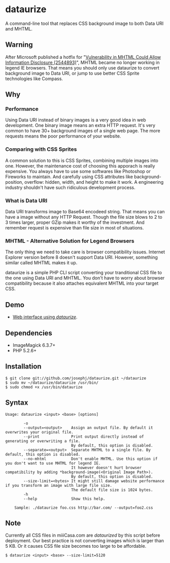 # dataurize

A command-line tool that replaces CSS background image to both Data URI and MHTML.

## Warning

After Microsoft published a hotfix for "[Vulnerability in MHTML Could Allow Information Disclosure (2544893)](http://technet.microsoft.com/en-us/security/bulletin/ms11-037)", MHTML became no longer working in legend IE browsers. That means you should only use dataurize to convert background image to Data URI, or jump to use better CSS Sprite technologies like Compass.

## Why 

### Performance

Using Data URI instead of binary images is a very good idea in web development. One binary image means an extra HTTP request. It's very common to have 30+ background images of a single web page. The more requests means the poor performance of your website. 

### Comparing with CSS Sprites

A common solution to this is CSS Sprites, combining multiple images into one. However, the maintenance cost of choosing this apporach is really expensive. You always have to use some softwares like Photoshop or Fireworks to maintain.
And carefully using CSS attributes like background-position, overflow: hidden, width, and height to make it work. A engineering industry shouldn't have such ridiculous development process.

### What is Data URI

Data URI transforms image to Base64 encodeed string. That means you can have a image without any HTTP Request. Though the file size blows to 2 to 3 times larger, proper GZip makes it worthy of the investment. And remember request is expensive than file size in most of situations.

### MHTML - Alternative Solution for Legend Browsers

The only thing we need to take care is browser compatibility issues. Internet Explorer version before 8 doesn't support Data URI. However, something similar called MHTML makes it up.

dataurize is a simple PHP CLI script converting your tranditional CSS file to 
the one using Data URI and MHTML.  You don't have to worry about browser compatibility because it also attaches equivalent MHTML into your target CSS.

## Demo

* [Web interface using *dataurize*](http://josephj.com/lab/dataurize/web/demo.php).

## Dependencies

* ImageMagick 6.3.7+
* PHP 5.2.6+

## Installation

```
$ git clone git://github.com/josephj/dataurize.git ~/dataurize
$ sudo mv ~/dataurize/dataurize /usr/bin/
$ sudo chmod +x /usr/bin/dataurize
```

## Syntax

```
Usage: dataurize <input> <base> [options]

        -o
        --output=<output>    Assign an output file. By default it overwrites your original file.
        --print              Print output directly instead of generating or overwriting a file.
                             By default, this option is disabled.
        --separate=<output>  Separate MHTML to a single file. By default, this option is disabled.
        --no-mhtml           Don't enable MHTML. Use this option if you don't want to use MHTML for legend IE.
                             It however doesn't hurt browser compatibility by adding *background-image(<Original Image Path>).
                             By default, this option is disabled.
        --size-limit=<bytes> It might still damage website performance if you transform an image with large file size.
                             The default file size is 1024 bytes.
        -h
        --help               Show this help.

    Sample: ./dataurize foo.css http://bar.com/ --output=foo2.css
```

## Note

Currently all CSS files in miiiCasa.com are *dataurized* by this script before deployment. Our best practice is not converting images which is larger than 5 KB.
Or it causes CSS file size becomes too large to be affordable.

```
$ dataurize <input> <base> --size-limit=5120
```
